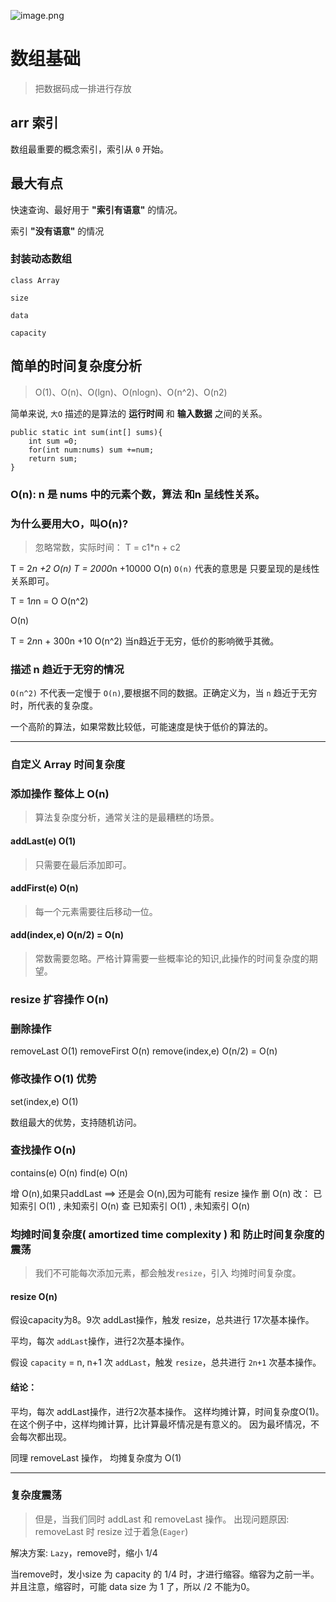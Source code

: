 ![image.png](https://upload-images.jianshu.io/upload_images/6393906-a65412cb84a178e8.png?imageMogr2/auto-orient/strip%7CimageView2/2/w/1240)

# 数组基础

> 把数据码成一排进行存放

## arr 索引

数组最重要的概念索引，索引从 `0` 开始。

## 最大有点

快速查询、最好用于 **"索引有语意"** 的情况。

索引 **"没有语意"** 的情况

### 封装动态数组

```$xslt
class Array

size

data

capacity
```

## 简单的时间复杂度分析

> O(1)、O(n)、O(lgn)、O(nlogn)、O(n^2)、O(n2)

简单来说, `大O` 描述的是算法的 **运行时间** 和 **输入数据** 之间的关系。

```
public static int sum(int[] sums){
    int sum =0;
    for(int num:nums) sum +=num;
    return sum;
}
```

### O(n): n 是 nums 中的元素个数，算法 和n 呈线性关系。

### 为什么要用大O，叫O(n)?

> 忽略常数，实际时间： T = c1\*n + c2

T = 2*n +2 O(n)
T = 2000*n +10000 O(n)
`O(n)` 代表的意思是 只要呈现的是线性关系即可。

T = 1*n*n = O O(n^2)

O(n)

T = 2*n*n + 300n +10 O(n^2) 当n趋近于无穷，低价的影响微乎其微。

### 描述 n 趋近于无穷的情况

`O(n^2)` 不代表一定慢于 `O(n)`,要根据不同的数据。正确定义为，当 `n` 趋近于无穷时，所代表的复杂度。

一个高阶的算法，如果常数比较低，可能速度是快于低价的算法的。

---

### 自定义 Array 时间复杂度

### 添加操作 整体上 O(n)

> 算法复杂度分析，通常关注的是最糟糕的场景。

#### addLast(e) O(1)

> 只需要在最后添加即可。

#### addFirst(e) O(n)

> 每一个元素需要往后移动一位。

#### add(index,e) O(n/2) = O(n)

> 常数需要忽略。严格计算需要一些概率论的知识,此操作的时间复杂度的期望。

### resize 扩容操作 O(n)

### 删除操作

removeLast O(1)
removeFirst O(n)
remove(index,e) O(n/2) = O(n)

### 修改操作 O(1) 优势

set(index,e) O(1)

数组最大的优势，支持随机访问。

### 查找操作 O(n)

contains(e) O(n)
find(e) O(n)

增 O(n),如果只addLast ==> 还是会 O(n),因为可能有 resize 操作
删 O(n)
改： 已知索引 O(1) , 未知索引 O(n)
查 已知索引 O(1) , 未知索引 O(n)

### 均摊时间复杂度( amortized time complexity ) 和 防止时间复杂度的震荡

> 我们不可能每次添加元素，都会触发`resize`，引入 均摊时间复杂度。

#### resize O(n)

假设capacity为8。9次 addLast操作，触发 resize，总共进行 17次基本操作。

平均，每次 `addLast`操作，进行2次基本操作。

假设 `capacity` = n, n+1 次 `addLast`，触发 `resize`，总共进行 `2n+1` 次基本操作。

#### 结论：

平均，每次 addLast操作，进行2次基本操作。
这样均摊计算，时间复杂度O(1)。
在这个例子中，这样均摊计算，比计算最坏情况是有意义的。
因为最坏情况，不会每次都出现。

同理 removeLast 操作， 均摊复杂度为 O(1)

---

### 复杂度震荡

> 但是，当我们同时 addLast 和 removeLast 操作。
> 出现问题原因: removeLast 时 resize 过于着急(`Eager`)

解决方案: `Lazy`，remove时，缩小 1/4

当remove时，发小size 为 capacity 的 1/4 时，才进行缩容。缩容为之前一半。并且注意，缩容时，可能 data size 为 1 了，所以 /2 不能为0。
